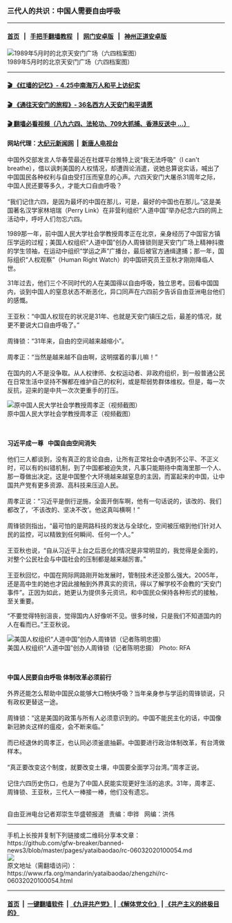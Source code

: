 ### 三代人的共识：中国人需要自由呼吸
------------------------

#### [首页](https://github.com/gfw-breaker/banned-news3/blob/master/README.md) &nbsp;&nbsp;|&nbsp;&nbsp; [手把手翻墙教程](https://github.com/gfw-breaker/guides/wiki) &nbsp;&nbsp;|&nbsp;&nbsp; [网门安卓版](https://github.com/oGate2/oGate) &nbsp;&nbsp;|&nbsp;&nbsp; [神州正道安卓版](https://github.com/SzzdOgate/update) 



<div id="headerimg">
 <img alt="1989年5月时的北京天安门广场（六四档案图）" src="https://www.rfa.org/mandarin/yataibaodao/zhengzhi/rc-06032020100054.html/rc0603.jpg/@@images/e0b5c824-2c5c-4410-bc96-c41f72a1711b.jpeg" title="1989年5月时的北京天安门广场（六四档案图）"/>
 <div id="headerimgcontents">
  <div id="headerimgcaption">
   <span>
    1989年5月时的北京天安门广场（六四档案图）
   </span>
   <!-- zoomattribute -->
  </div>
  <!-- headerimgcaption -->
 </div>
 <!-- headerimagecontents -->
</div>

<hr/>


#### [ 🎬  《红墙的记忆》- 4.25中南海万人和平上访纪实](http://141.164.39.94:10000/videos/legend/425.html)

#### [ 🎬  《通往天安门的旅程》- 36名西方人天安门和平请愿 ](http://141.164.39.94:10000/videos/legend/JTT.html)

#### [ 🎬  翻墙必看视频（八九六四、法轮功、709大抓捕、香港反送中 ...）](https://github.com/gfw-breaker/links/blob/master/banned.md)

#### 网站代理：[大纪元新闻网](http://167.172.10.89:10080/gb/) &nbsp;|&nbsp; [新唐人电视台](http://167.172.10.89:8808/gb/)

<div id="storytext">
 <div>
  <div class="slot_header">
  </div>
 </div>
 <p>
  中国外交部发言人华春莹最近在社媒平台推特上说“我无法呼吸”（I can't breathe），借以讽刺美国的人权情况，却遭舆论消遣，说她总算说实话，喊出了中国国民各种权利与自由受打压而窒息的心声。六四天安门大屠杀31周年之际，中国人民还要等多久，才能大口自由呼吸？
  <br/>
  <br/>
  “我们记住六四，是因为最坏的中国在那儿，可是，最好的中国也在那儿。”这是美国著名汉学家林培瑞（Perry Link）在非营利组织“人道中国”举办纪念六四的网上活动中，呼吁人们勿忘六四。
 </p>
 <p>
 </p>
 <p>
 </p>
 <p>
  1989那一年，前中国人民大学社会学教授周孝正在北京，亲身经历了中国官方镇压学运的过程；美国人权组织“人道中国”创办人周锋锁则是天安门广场上精神抖擞的学生领袖，在运动中组织“学运之声”广播台，最后被官方通缉逮捕；那一年，国际组织“人权观察”（Human Right Watch）的中国研究员王亚秋才刚刚降临人世。
 </p>
 <p>
  31年过去，他们三个不同时代的人在美国得以自由呼吸，独立思考。回看中国国内，谈到中国人的窒息状态不断恶化，异口同声在六四前夕告诉自由亚洲电台他们的感慨。
  <br/>
  <br/>
  王亚秋：“中国人权现在的状况是31年、也就是天安门镇压之后，最差的情况，就更不要说大口自由呼吸了。”
  <br/>
  <br/>
  周锋锁：“31年来，自由的空间越来越缩小”。
  <br/>
  <br/>
  周孝正：“当然是越来越不自由啊，这明摆着的事儿嘛！”
  <br/>
  <br/>
  在国内的人不是没争取。从人权律师、女权运动者、非政府组织，到一般普通公民在日常生活中坚持不懈都在维护自己的权利，或是帮弱势群体维权。但是，每一次反抗，迎来的是中共一次次更重手的打压。
 </p>
 <p>
 </p>
 <p>
  <div class="image-inline captioned" style="width:622px;">
   <div style="width:622px;">
    <img alt="原中国人民大学社会学教授周孝正（视频截图）" src="https://www.rfa.org/mandarin/yataibaodao/zhengzhi/rc-06032020100054.html/rc0603a.jpg" title="原中国人民大学社会学教授周孝正（视频截图）"/>
   </div>
   <div class="image-caption">
    <span style="width:622px;">
     原中国人民大学社会学教授周孝正（视频截图）
    </span>
    <span class="copyright">
    </span>
   </div>
  </div>
  <br/>
  <br/>
  <b>
  </b>
 </p>
 <p>
  <b>
   习近平成一尊   中国自由空间消失
  </b>
  <br/>
  <br/>
  他们三人都谈到，没有真正的言论自由，让所有正常社会中遇到不公平、不正义时，可以有的纠错机制，到了中国都被迫失灵，凡事只能期待中南海里那一个人、那一尊做出决定。这是中国整个大环境越来越窒息的主因，而富起来的中国，让中国共产党有更多资源、高科技来压迫人民。
  <br/>
  <br/>
  周孝正说：“习近平是倒行逆施，全面开倒车啊，他有一句话说的，该改的、我们都改了，‘不该改的、坚决不改’。他这真叫横啊！”
  <br/>
  <br/>
  周锋锁则指出，“最可怕的是网路科技的发达与全球化，空间被压缩到他们针对人民的监控，可以精致到任何瞬间、任何一个人。”
  <br/>
  <br/>
  王亚秋也说，“自从习近平上台之后恶化的情况是非常明显的，我觉得是全面的，对整个公民社会与中国社会的压制都是越来越厉害。”
  <br/>
  <br/>
  王亚秋回忆，中国在网际网路刚开始发展时，管制技术还没那么强大。2005年，还是高中生的她也才因此接触到外界真实的资讯，得以了解学校不会教的“天安门事件”。正因为如此，她更认为提供多元资讯，和中国民众保持各种形式的接触，至关重要。
 </p>
 <p>
  “不要觉得特别沮丧，觉得国内人好像听不见。很多时候，只是我们不知道国内的人在看而已。”王亚秋说。
 </p>
 <p>
 </p>
 <p>
  <div class="image-inline captioned" style="width:1500px;">
   <div style="width:1500px;">
    <img alt="美国人权组织“人道中国”创办人周锋锁（记者陈明忠摄）" src="https://www.rfa.org/mandarin/yataibaodao/zhengzhi/rc-06032020100054.html/rc0603c.jpg" title="美国人权组织“人道中国”创办人周锋锁（记者陈明忠摄）"/>
   </div>
   <div class="image-caption">
    <span style="width:1500px;">
     美国人权组织“人道中国”创办人周锋锁（记者陈明忠摄）
    </span>
    <span class="copyright">
     Photo: RFA
    </span>
   </div>
  </div>
  <br/>
  <br/>
  <b>
  </b>
 </p>
 <p>
  <b>
   中国人民要自由呼吸 体制改革必须前行
  </b>
  <br/>
  <br/>
  外界还能怎么帮助中国民众能够大口畅快呼吸？当年亲身参与学运的周锋锁说，只有政权更替这一途。
  <br/>
  <br/>
  周锋锁：“这是美国的政策与所有人必须意识到的。中国不能民主化的话，中国像新冠肺炎这样的瘟疫，会不断来临。”
  <br/>
  <br/>
  而已经退休的周孝正，也认同必须釜底抽薪。中国要进行政治体制改革，有台湾做样本。
  <br/>
  <br/>
  “真正要改变这个制度，就要改变土壤，中国要全面学习台湾。”周孝正说。
  <br/>
  <br/>
  记住六四历史伤口，也是为了中国人民能实现更好生活的追求。31年，周孝正、周锋锁、王亚秋，三代人一棒接一棒，他们没有遗忘。
 </p>
 <p>
  <br/>
  自由亚洲电台记者郑崇生华盛顿报道   责编：申铧   网编：洪伟
 </p>
</div>

<hr/>
手机上长按并复制下列链接或二维码分享本文章：<br/>
https://github.com/gfw-breaker/banned-news3/blob/master/pages/yataibaodao/rc-06032020100054.md <br/>
<a href='https://github.com/gfw-breaker/banned-news3/blob/master/pages/yataibaodao/rc-06032020100054.md'><img src='https://github.com/gfw-breaker/banned-news3/blob/master/pages/yataibaodao/rc-06032020100054.md.png'/></a> <br/>
原文地址（需翻墙访问）：https://www.rfa.org/mandarin/yataibaodao/zhengzhi/rc-06032020100054.html


------------------------
#### [首页](https://github.com/gfw-breaker/banned-news3/blob/master/README.md) &nbsp;|&nbsp; [一键翻墙软件](https://github.com/gfw-breaker/nogfw/blob/master/README.md) &nbsp;| [《九评共产党》](https://github.com/gfw-breaker/9ping.md/blob/master/README.md#九评之一评共产党是什么) | [《解体党文化》](https://github.com/gfw-breaker/jtdwh.md/blob/master/README.md) | [《共产主义的终极目的》](https://github.com/gfw-breaker/gczydzjmd.md/blob/master/README.md)


<img src='http://gfw-breaker.win/banned-news3/pages/yataibaodao/rc-06032020100054.md' width='0px' height='0px'/>